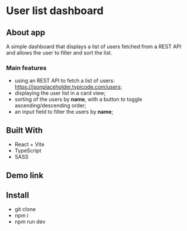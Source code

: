 # User list dashboard

## About app

A simple dashboard that displays a list of users fetched from a REST API and allows the user to filter and sort the list.

### Main features

- using an REST API to fetch a list of users: https://jsonplaceholder.typicode.com/users;
- displaying the user list in a card view;
- sorting of the users by <b>name</b>, with a button to toggle ascending/descending order;
- an input field to filter the users by <b>name</b>;

## Built With

- React + Vite
- TypeScript
- SASS

## Demo link

## Install

- git clone
- npm i
- npm run dev

